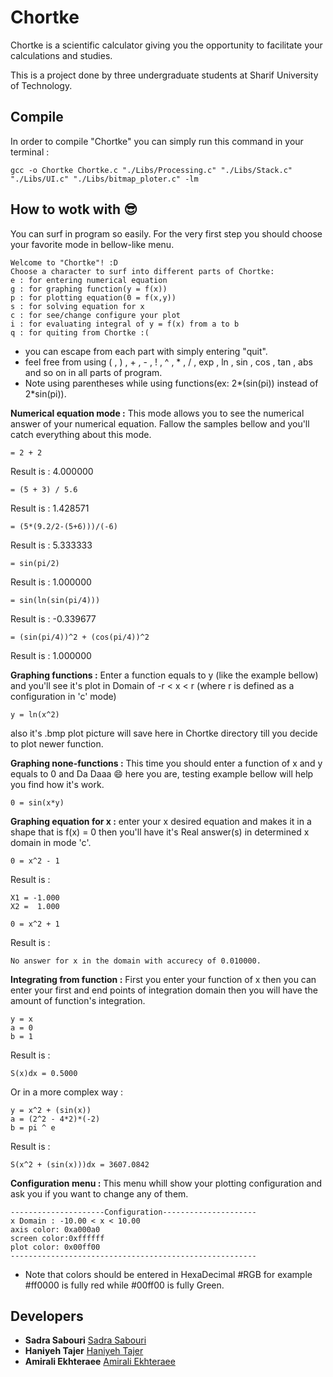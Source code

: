 # Chortke
Chortke is a scientific calculator giving you the opportunity to facilitate your calculations and studies.

This is a project done by three undergraduate students at Sharif University of Technology.
## Compile
In order to compile "Chortke" you can simply run this command in your terminal :
```
gcc -o Chortke Chortke.c "./Libs/Processing.c" "./Libs/Stack.c" "./Libs/UI.c" "./Libs/bitmap_ploter.c" -lm
```
## How to wotk with :sunglasses:
You can surf in program so easily.
For the very first step you should choose your favorite mode in bellow-like menu.
```
Welcome to "Chortke"! :D
Choose a character to surf into different parts of Chortke:
e : for entering numerical equation
g : for graphing function(y = f(x))
p : for plotting equation(0 = f(x,y))
s : for solving equation for x
c : for see/change configure your plot
i : for evaluating integral of y = f(x) from a to b
q : for quiting from Chortke :(
```
* you can escape from each part with simply entering "quit".
* feel free from using ( , ) , + , - , ! , ^ , * , / , exp , ln , sin , cos , tan , abs and so on in all parts of program.
* Note using parentheses while using functions(ex: 2*(sin(pi)) instead of 2*sin(pi)). 

**Numerical equation mode :**
This mode allows you to see the numerical answer of your numerical equation. 
Fallow the samples bellow and you'll catch everything about this mode.
```
= 2 + 2
``` 
Result is : 4.000000
```
= (5 + 3) / 5.6
```
Result is : 1.428571
```
= (5*(9.2/2-(5+6)))/(-6)
```
Result is : 5.333333
```
= sin(pi/2)
```
Result is : 1.000000
```
= sin(ln(sin(pi/4)))
```
Result is : -0.339677
```
= (sin(pi/4))^2 + (cos(pi/4))^2
```
Result is : 1.000000

**Graphing functions :**
Enter a function equals to y (like the example bellow) and you'll see it's plot in Domain of -r < x < r (where r is defined as a configuration in 'c' mode)
```
y = ln(x^2)
```
also it's .bmp plot picture will save here in Chortke directory till you decide to plot newer function.

**Graphing none-functions :**
This time you should enter a function of x and y equals to 0 and Da Daaa :smile: here you are, testing example bellow will help you find how it's work.
```
0 = sin(x*y)
``` 

**Graphing equation for x :**
enter your x desired equation and makes it in a shape that is f(x) = 0 then you'll have it's Real answer(s) in determined x domain in mode 'c'.
```
0 = x^2 - 1
```
Result is : 
```
X1 = -1.000
X2 =  1.000
``` 
```
0 = x^2 + 1
```
Result is :
```
No answer for x in the domain with accurecy of 0.010000.
```

**Integrating from function :**
First you enter your function of x then you can enter your first and end points of integration domain then you will have the amount of function's integration.
```
y = x
a = 0
b = 1
```
Result is :
```
S(x)dx = 0.5000
```
Or in a more complex way :
```
y = x^2 + (sin(x))
a = (2^2 - 4*2)*(-2)
b = pi ^ e
```
Result is :
```
S(x^2 + (sin(x)))dx = 3607.0842
```

**Configuration menu :**
This menu whill show your plotting configuration and ask you if you want to change any of them.
```
---------------------Configuration---------------------
x Domain : -10.00 < x < 10.00
axis color: 0xa000a0
screen color:0xffffff
plot color: 0x00ff00
-------------------------------------------------------
```
* Note that colors should be entered in HexaDecimal #RGB for example #ff0000 is fully red while #00ff00 is fully Green. 
## Developers

* **Sadra Sabouri** [Sadra Sabouri](https://github.com/sadrasabouri)
* **Haniyeh Tajer** [Haniyeh Tajer](https://github.com/haniyehtajer)
* **Amirali Ekhteraee** [Amirali Ekhteraee](https://github.com/AmiraliEkhteraee)

